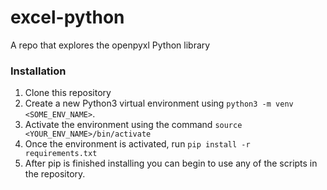 # excel-python
A repo that explores the openpyxl Python library

### Installation
1. Clone this repository
2. Create a new Python3 virtual environment using `python3 -m venv <SOME_ENV_NAME>`.
3. Activate the environment using the command `source <YOUR_ENV_NAME>/bin/activate`
4. Once the environment is activated, run `pip install -r requirements.txt`
5. After pip is finished installing you can begin to use any of the scripts in the repository.


